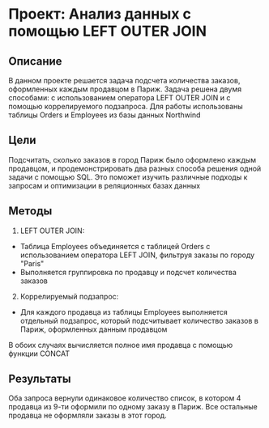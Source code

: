 # Проект: Анализ данных с помощью LEFT OUTER JOIN 

## Описание
В данном проекте решается задача подсчета количества заказов, оформленных каждым продавцом в Париж.
Задача решена двумя способами: с использованием оператора LEFT OUTER JOIN и с помощью коррелируемого подзапроса. 
Для работы использованы таблицы Orders и Employees из базы данных Northwind

## Цели
Подсчитать, сколько заказов в город Париж было оформлено каждым продавцом, и продемонстрировать два разных способа решения одной задачи с помощью SQL.
Это поможет изучить различные подходы к запросам и оптимизации в реляционных базах данных

## Методы
1. LEFT OUTER JOIN:  
- Таблица Employees объединяется с таблицей Orders с использованием оператора LEFT JOIN, фильтруя заказы по городу "Paris"  
- Выполняется группировка по продавцу и подсчет количества заказов  
2. Коррелируемый подзапрос:  
- Для каждого продавца из таблицы Employees выполняется отдельный подзапрос, который подсчитывает количество заказов в Париж, оформленных данным продавцом  

В обоих случаях вычисляется полное имя продавца с помощью функции CONCAT

## Результаты
Оба запроса вернули одинаковое количество список, в котором 4 продавца из 9-ти оформили по одному заказу в Париж.
Все остальные продавца не оформляли заказы в этот город. 
